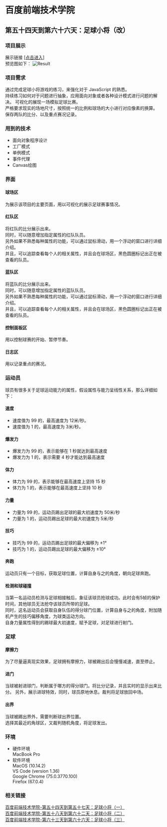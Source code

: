 # 百度前端技术学院  
## 第五十四天到第六十六天：足球小将（改）

### 项目展示
展示链接 [[点击进入]](https://gengjian1203.github.io/BaiDuIFE_Day54/)  
预览图如下：
![Result](https://raw.githubusercontent.com/gengjian1203/BaiDuIFE_Day54/master/readme/result1.png "作品展示Day54")
  
### 项目需求  
通过完成足球小将游戏的练习，来强化对于 JavaScript 的熟悉。  
持续练习如何对于问题进行抽象，应用面向对象或者各种设计模式进行问题的解决。 
可视化的展现一场模拟足球比赛。  
严格要求现实的场地尺寸，按照统一的比例和球场的大小进行对应像素的换算。  
保存两队的比分、以及重点赛况记录。  

### 用到的技术
* 面向对象程序设计
* 工厂模式
* 单例模式
* 事件代理
* Canvas绘图

### 界面
#### 球场区
为展示该项目的主要页面，用以可视化的展示足球赛事情况。  
#### 红队区
将红队的比分展示出来。  
同时，可以随意增加指定属性的红队队员。  
另外如果不熟悉每种属性的功能，可以通过鼠标滑动，用一个浮动的窗口进行详细介绍。  
并且，可以追踪查看每个人的相关属性，并且会在球场区，黑色圆圈标记出正在被查看的队员。
#### 蓝队区
将蓝队的比分展示出来。  
同时，可以随意增加指定属性的蓝队队员。  
另外如果不熟悉每种属性的功能，可以通过鼠标滑动，用一个浮动的窗口进行详细介绍。  
并且，可以追踪查看每个人的相关属性，并且会在球场区，黑色圆圈标记出正在被查看的队员。
#### 控制面板区
用以控制球赛的开始、暂停节奏。
#### 日志区
用以记录重点的赛况。

### 运动员
球员有很多关于足球运动能力的属性，假设属性与能力呈线性关系，那么详细如下：
#### 速度  
* 速度值为 99 的，最高速度为 12米/秒。
* 速度值为 1 的，最高速度为 3米/秒。
#### 爆发力  
* 爆发力为 99 的，表示能够在 1 秒就达到最高速度
* 爆发力为 1 的，表示需要 4 秒才能达到最高速度
#### 体力
* 体力为 99 的，表示能够在最高速度上坚持 15 秒
* 体力为 1 的，表示能够在最高速度上坚持 10 秒
#### 力量
* 力量为 99 的，运动员踢出足球的最大初速度为 50米/秒
* 力量为 1 的，运动员踢出足球的最大初速度为 5米/秒
#### 技巧
* 技巧为 99 的，运动员踢出足球的最大偏移为 ±1°  
* 技巧为 1 的，运动员踢出足球的最大偏移为 ±10°
#### 奔跑
运动员只有一个目标，获取足球位置，计算自身与之的角度，朝向足球奔跑。  
#### 检测和球碰撞
当第一名运动员检测与足球相接触后，象征该球员抢球成功。此时会有5帧的保护时间，其他球员无法抢夺该球员所带的足球。  
同时，这名运动员会获取自身队伍的得分球门位置，计算自身与之的角度，附加随机产生的技巧偏移角度，为球类运动方向。  
自身力量属性得到的踢球最大初速度，赋予足球，对足球进行射门。

### 足球
#### 摩擦力
为了尽量逼真现实效果，足球拥有摩擦力，球被踢出后会慢慢减速，直至停止。  
#### 进门
当球被射进球门，判断属于哪方的得分球门。将比分记录，并且实时的显示出来比分。
另外，展示进球特效，同时，球员原地休息。裁判将足球放回中场。
#### 出界
当球被踢出界外，需要判断球出界位置。  
选择其最近的角球区，又裁判随机角度，将足球发出。

### 环境
* 硬件环境  
MacBook Pro  
* 软件环境  
MacOS (10.14.2)  
VS Code (version 1.36)  
Google Chrome (75.0.3770.100)  
Firefox (67.0.4)  

### 相关链接
[百度前端技术学院-第五十四天到第五十七天：足球小将（一）](http://ife.baidu.com/course/detail/id/62)  
[百度前端技术学院-第五十八天到第六十二天：足球小将（二）](http://ife.baidu.com/course/detail/id/63)  
[百度前端技术学院-第六十三天到第六十六天：足球小将（三）](http://ife.baidu.com/course/detail/id/64)  
